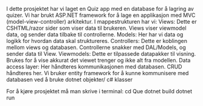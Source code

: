 I dette prosjektet har vi laget en Quiz app med en database for å lagring av quizer. 
Vi har brukt ASP.NET framework for å lage en applikasjon med MVC (model-view-controller) arkitektur. 
I mappestrukturen har vi:
Views: Dette er CSHTML/razor sider som viser data til brukeren. Views viser viewmodel data, og sender data tilbake til controllerne.
Models: Her har vi data og logikk for hvordan data skal struktureres. 
Controllers: Dette er koblingen mellom views og databasen. Controllerne snakker med DAL/Models, og sender data til View.
Viewmodels: Dette er tilpassede datapakker til visning. Brukes for å vise akkurat det viewet trenger og ikke alt fra modellen.
Data access layer: Her håndteres kommunikasjonen med databasen. CRUD håndteres her. Vi bruker entity framework for å kunne kommunisere med databasen ved å bruke dotnet objekter/ c# klasser

For å kjøre prosjektet må man skrive i terminal: 
cd Que
dotnet build
dotnet run
